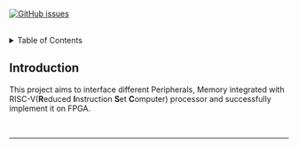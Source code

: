 
[![GitHub issues](https://img.shields.io/github/issues/IEEE-NITK/RISC-V-SoC?color=green&label=Issues&style=flat)](https://github.com/IEEE-NITK/RISC-V-SoC/issues)
<br>

<br>
<details>
  <summary>Table of Contents</summary>
    <ol>
        <li>
            <a href="#introduction">Introduction</a>
        </li>
        <li>
            <a href="#UART">UART</a>
        </li>
        <li>
            <a href="#SPI">SPI</a> 
        </li>
        <li>
            <a href="#Memory">Memory</a> 
        </li>
        <li>
            <a href="#project-mentors">Project Mentors</a></li>
        </li>
        <li>
            <a href="#project-members">Project Members</a></li>
        </li> 
    </ol>
</details>

## Introduction
This project aims to interface different Peripherals, Memory integrated with RISC-V(<b>R</b>educed <b>I</b>nstruction <b>S</b>et <b>C</b>omputer) processor and successfully implement it on FPGA.

<br>
<hr>
